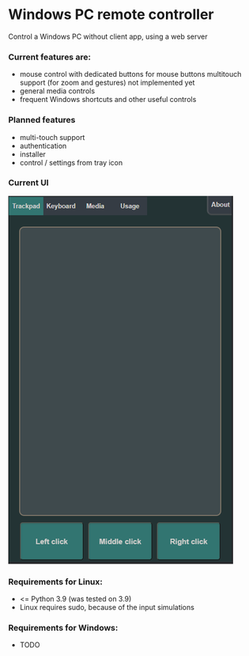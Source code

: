 # Windows PC remote controller
Control a Windows PC without client app, using a web server

### Current features are:

- mouse control with dedicated buttons for mouse buttons
multitouch support (for zoom and gestures) not implemented yet
- general media controls
- frequent Windows shortcuts and other useful controls


### Planned features
- multi-touch support
- authentication
- installer
- control / settings from tray icon

### Current UI

![Example image](https://raw.githubusercontent.com/alexkallai/pc-remote-controller/main/example_images/mouse_page.PNG)


### Requirements for Linux:
- <= Python 3.9 (was tested on 3.9)
- Linux requires sudo, because of the input simulations


### Requirements for Windows:
- TODO